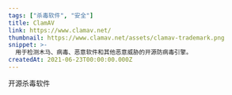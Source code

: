 ```yaml
---
tags: ["杀毒软件", "安全"]
title: ClamAV
link: https://www.clamav.net/
thumbnail: https://www.clamav.net/assets/clamav-trademark.png
snippet: >-
  用于检测木马、病毒、恶意软件和其他恶意威胁的开源防病毒引擎。
createdAt: 2021-06-23T00:00:00.000Z
---
```

开源杀毒软件
